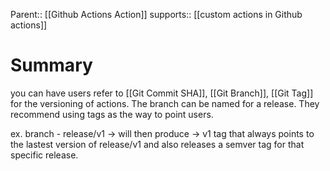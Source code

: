 Parent:: [[Github Actions Action]]
supports:: [[custom actions in Github actions]]

# Summary
you can have users refer to [[Git Commit SHA]], [[Git Branch]], [[Git Tag]] for the versioning of actions. The branch can be named for a release. They recommend using tags as the way to point users. 

ex.
branch - release/v1 -> will then produce -> v1 tag that always points to the lastest version of release/v1 and also releases a semver tag for that specific release.